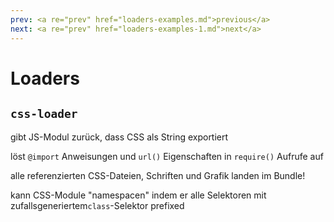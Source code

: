 ```yaml
---
prev: <a re="prev" href="loaders-examples.md">previous</a>
next: <a re="prev" href="loaders-examples-1.md">next</a>
---
```


# Loaders

## `css-loader`

gibt JS-Modul zurück, dass CSS als String exportiert

löst `@import` Anweisungen und `url()` Eigenschaften in `require()` Aufrufe auf

alle referenzierten CSS-Dateien, Schriften und Grafik landen im Bundle!

kann CSS-Module "namespacen" indem er alle Selektoren mit zufallsgeneriertem`class`-Selektor prefixed
